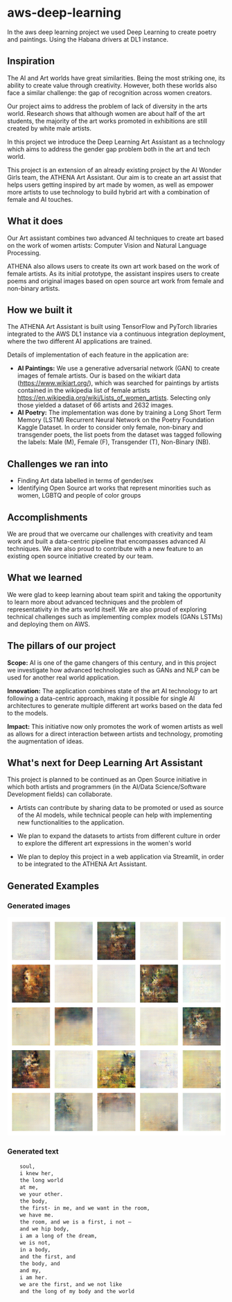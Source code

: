 # aws-deep-learning

In the aws deep learning project we used Deep Learning to create poetry and paintings. Using the Habana drivers at DL1 instance. 

## Inspiration

The AI and Art worlds have great similarities. Being the most striking one, its ability to create value through creativity. However, both these worlds also face a similar challenge: the gap of recognition across women creators.

Our project aims to address the problem of lack of diversity in the arts world. Research shows that although women are about half of the art students, the majority of the art works promoted in exhibitions are still created by white male artists.

In this project we introduce the Deep Learning Art Assistant as a technology which aims to address the gender gap problem both in the art and tech world. 

This project is an extension of an already existing project by the AI Wonder Girls team, the ATHENA Art Assistant.  Our aim is to create an art assist that helps users getting inspired by art made by women, as well as empower more artists to use technology to build hybrid art with a combination of female and AI touches.

## What it does
Our Art assistant combines two advanced AI techniques to create art based on the work of women artists: Computer Vision and Natural Language Processing.

ATHENA also allows users to create its own art work based on the work of female artists. As its initial prototype, the assistant inspires users to create poems and original images based on open source art work from female and non-binary artists.

## How we built it
The ATHENA Art Assistant is built using TensorFlow and PyTorch libraries integrated to the AWS DL1 instance via a continuous integration deployment, where the two different AI applications are trained.

Details of implementation of each feature in the application are:
- **AI Paintings:** We use a generative adversarial network (GAN) to create images of female artists. Our is based on the wikiart data (https://www.wikiart.org/), which was searched for paintings by artists contained in the wikipedia list of female artists https://en.wikipedia.org/wiki/Lists_of_women_artists. Selecting only those yielded a dataset of 66 artists and 2632 images.
- **AI Poetry:** The implementation was done by training a Long Short Term Memory (LSTM) Recurrent Neural Network on the Poetry Foundation Kaggle Dataset. In order to consider only female, non-binary and transgender poets, the list poets from the dataset was tagged following the labels: Male (M), Female (F), Transgender (T), Non-Binary (NB).


## Challenges we ran into
- Finding Art data labelled in terms of gender/sex
- Identifying Open Source art works that represent minorities such as women, LGBTQ and people of color groups

## Accomplishments  

We are proud that we overcame our challenges with creativity and team work and built a data-centric pipeline that encompasses advanced AI techniques. We are also proud to contribute with a new feature to an existing open source initiative created by our team.

## What we learned
We were glad to keep learning about team spirit and taking the opportunity to learn more about advanced techniques and the problem of representativity in the arts world itself. We are also proud of exploring technical challenges such as implementing complex models (GANs LSTMs) and deploying them on AWS.

## The pillars of our project
**Scope:** AI is one of the game changers of this century, and in this project we investigate how advanced technologies such as GANs and NLP can be used for another real world application.

**Innovation:** The application combines state of the art AI technology to art following a data-centric approach, making it possible for single AI architectures to generate multiple different art works based on the data fed to the models. 

**Impact:** This initiative now only promotes the work of women artists as well as allows for a direct interaction between artists and technology, promoting the augmentation of ideas. 

## What's next for Deep Learning Art Assistant
This project is planned to be continued as an Open Source initiative in which both artists and programmers (in the AI/Data Science/Software Development fields) can collaborate.

- Artists can contribute by sharing data to be promoted or used as source of the AI models, while technical people can help with implementing new functionalities to the application.

- We plan to expand the datasets to artists from different culture in order to explore the different art expressions in the women's world

- We plan to deploy this project in a web application via Streamlit, in order to be integrated to the ATHENA Art Assistant.

## Generated Examples

### Generated images 

![image](sample9800.png)

### Generated text

```text
	soul,
	i knew her,
	the long world
	at me,
	we your other.
	the body,
	the first- in me, and we want in the room,
	we have me.
	the room, and we is a first, i not —
	and we hip body,
	i am a long of the dream,
	we is not,
	in a body,
	and the first, and
	the body, and
	and my,
	i am her.
	we are the first, and we not like
	and the long of my body and the world
```
